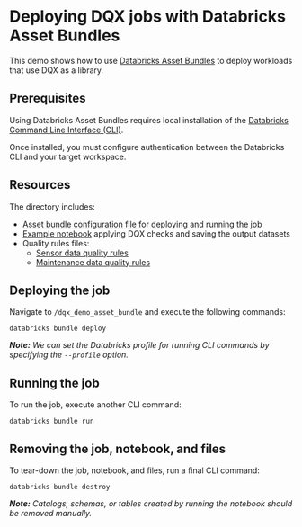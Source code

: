 Deploying DQX jobs with Databricks Asset Bundles
===
This demo shows how to use [Databricks Asset Bundles](https://docs.databricks.com/aws/en/dev-tools/bundles/) to deploy workloads that use DQX as a library.

## Prerequisites
Using Databricks Asset Bundles requires local installation of the [Databricks Command Line Interface (CLI)](https://docs.databricks.com/aws/en/dev-tools/cli/).

Once installed, you must configure authentication between the Databricks CLI and your target workspace.

## Resources
The directory includes:
- [Asset bundle configuration file](/demos/dqx_demo_asset_bundle/databricks.yml) for deploying and running the job
- [Example notebook](/demos/dqx_demo_asset_bundle/dqx_demo_notebook.py) applying DQX checks and saving the output datasets
- Quality rules files:
  - [Sensor data quality rules](/demos/dqx_demo_asset_bundle/sensor_data_quality_rules.yml)
  - [Maintenance data quality rules](/demos/dqx_demo_asset_bundle/maint_data_quality_rules.yml)

## Deploying the job
Navigate to `/dqx_demo_asset_bundle` and execute the following commands:

```
databricks bundle deploy
```
***Note:** We can set the Databricks profile for running CLI commands by specifying the `--profile` option.*

## Running the job
To run the job, execute another CLI command:

```
databricks bundle run
```

## Removing the job, notebook, and files
To tear-down the job, notebook, and files, run a final CLI command:

```
databricks bundle destroy
```

***Note:** Catalogs, schemas, or tables created by running the notebook should be removed manually.*